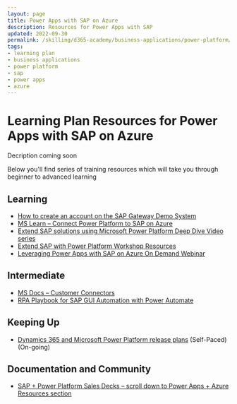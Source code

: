 ```yaml
---
layout: page
title: Power Apps with SAP on Azure
description: Resources for Power Apps with SAP
updated: 2022-09-30
permalink: /skilling/d365-academy/business-applications/power-platform/power-apps-sap-azure
tags:
- learning plan
- business applications
- power platform
- sap
- power apps
- azure
---
```


# Learning Plan Resources for Power Apps with SAP on Azure

Decription coming soon

Below you'll find series of training resources which will take you through beginner to advanced learning

## Learning

* [How to create an account on the SAP Gateway Demo System](https://developers.sap.com/tutorials/gateway-demo-signup.html)
* [MS Learn – Connect Power Platform to SAP on Azure](https://docs.microsoft.com/en-us/learn/modules/connect-power-platform-to-sap-azure/)
* [Extend SAP solutions using Microsoft Power Platform Deep Dive Video series](https://www.youtube.com/playlist?list=PLvqyDwoCkBXb3tRy411U3Cut8rBvZ_oNI)
* [Extend SAP with Power Platform Workshop Resources](https://github.com/microsoft/PartnerResources/tree/main/assets/PowerAppsWithSAP)
* [Leveraging Power Apps with SAP on Azure On Demand Webinar](https://msuspartners.eventbuilder.com/event/53451?source=LeveragingPowerAppsSAPonAzure)


## Intermediate

* [MS Docs – Customer Connectors](https://docs.microsoft.com/en-us/connectors/custom-connectors/)
* [RPA Playbook for SAP GUI Automation with Power Automate](https://aka.ms/MicrosoftRPAPlaybookForSAPGUI)


## Keeping Up

* [Dynamics 365 and Microsoft Power Platform release plans](https://docs.microsoft.com/en-us/dynamics365/release-plans/) (Self-Paced) (On-going)

## Documentation and Community

* [SAP + Power Platform Sales Decks – scroll down to Power Apps + Azure Resources section](https://powerplatformpartners.transform.microsoft.com/products/powerapps?tab=go-to-market)

